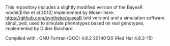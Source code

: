This repository includes a slightly modified version of the BayesR model[Erbe et al 2012] implemented by Moser here: https://github.com/syntheke/bayesR (old version) and a simulation software simul_ped, used to simulate phenotypes based on real genotypes, implemented by Didier Boichard.

Compiled with : GNU Fortran (GCC) 4.8.2 20140120 (Red Hat 4.8.2-15)
